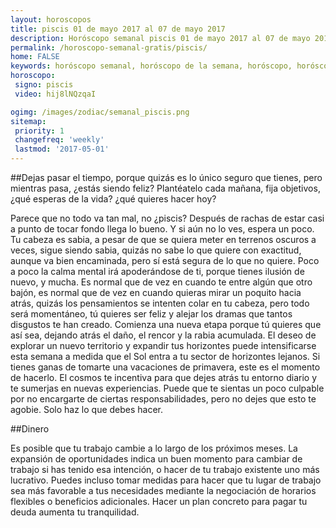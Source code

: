 ```yaml
---
layout: horoscopos
title: piscis 01 de mayo 2017 al 07 de mayo 2017 
description: Horóscopo semanal piscis 01 de mayo 2017 al 07 de mayo 2017. Dejas pasar el tiempo, porque quizás es lo único seguro que tienes, pero mientras pasa, ¿estás siendo feliz? Plantéatelo cada mañana, fija objetivos, ¿qué esperas de la vida? ¿qué quieres hacer hoy? 
permalink: /horoscopo-semanal-gratis/piscis/
home: FALSE
keywords: horóscopo semanal, horóscopo de la semana, horóscopo, horóscopo gratis,horóscopos, horóscopo esperanza gracia, horoscopos piscis la semana, horóscopos gratis, Tarot, Astrologia, Zodíaco, piscis, horoscopo gratis
horoscopo:
 signo: piscis
 video: hij8lNQzqaI

ogimg: /images/zodiac/semanal_piscis.png
sitemap:
 priority: 1
 changefreq: 'weekly'
 lastmod: '2017-05-01'
---
```




##Dejas pasar el tiempo, porque quizás es lo único seguro que tienes, pero mientras pasa, ¿estás siendo feliz? Plantéatelo cada mañana, fija objetivos, ¿qué esperas de la vida? ¿qué quieres hacer hoy? 

Parece que no todo va tan mal, no ¿piscis? Después de rachas de estar casi a punto de tocar fondo llega lo bueno. Y si aún no lo ves, espera un poco. Tu cabeza es sabia, a pesar de que se quiera meter en terrenos oscuros a veces, sigue siendo sabia, quizás no sabe lo que quiere con exactitud, aunque va bien encaminada, pero sí está segura de lo que no quiere. Poco a poco la calma mental irá apoderándose de ti, porque tienes ilusión de nuevo, y mucha. Es normal que de vez en cuando te entre algún que otro bajón, es normal que de vez en cuando quieras mirar un poquito hacia atrás, quizás los pensamientos se intenten colar en tu cabeza, pero todo será momentáneo, tú quieres ser feliz y alejar los dramas que tantos disgustos te han creado. Comienza una nueva etapa porque tú quieres que así sea, dejando atrás el daño, el rencor y la rabia acumulada.
El deseo de explorar un nuevo territorio y expandir tus horizontes puede intensificarse esta semana a medida que el Sol entra a tu sector de horizontes lejanos. Si tienes ganas de tomarte una vacaciones de primavera, este es el momento de hacerlo. El cosmos te incentiva para que dejes atrás tu entorno diario y te sumerjas en nuevas experiencias. Puede que te sientas un poco culpable por no encargarte de ciertas responsabilidades, pero no dejes que esto te agobie. Solo haz lo que debes hacer.

##Dinero

Es posible que tu trabajo cambie a lo largo de los próximos meses. La expansión de oportunidades indica un buen momento para cambiar de trabajo si has tenido esa intención, o hacer de tu trabajo existente uno más lucrativo. Puedes incluso tomar medidas para hacer que tu lugar de trabajo sea más favorable a tus necesidades mediante la negociación de horarios flexibles o beneficios adicionales. Hacer un plan concreto para pagar tu deuda aumenta tu tranquilidad.